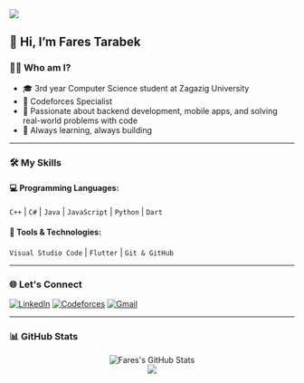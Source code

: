 <img src="https://capsule-render.vercel.app/api?type=waving&color=0:434343,100:000000&height=200&section=header&text=Fares%20Tarabek&fontSize=40&fontColor=ffffff" />

## 👋 Hi, I’m Fares Tarabek

### 👨‍💻 Who am I?
- 🎓 3rd year Computer Science student at Zagazig University
- 🧠 Codeforces Specialist  
- 🚀 Passionate about backend development, mobile apps, and solving real-world problems with code  
- 🔭 Always learning, always building

---

### 🛠️ My Skills

#### 💻 Programming Languages:
`C++` | `C#` | `Java` | `JavaScript` | `Python` | `Dart`

#### 🧰 Tools & Technologies:
`Visual Studio Code` | `Flutter` | `Git & GitHub`

---

### 🌐 Let's Connect

[![LinkedIn](https://img.shields.io/badge/LinkedIn-%230077B5.svg?&style=flat&logo=linkedin&logoColor=white)](https://www.linkedin.com/in/fares-mohamed-79b947287/)
[![Codeforces](https://img.shields.io/badge/Codeforces-%231f8acb.svg?&style=flat)](https://codeforces.com/profile/Fares_99)
[![Gmail](https://img.shields.io/badge/Email-D14836?style=flat&logo=gmail&logoColor=white)](mailto:farestarabek@gmail.com)

---

### 📊 GitHub Stats

<p align="center">
  <img src="https://github-readme-stats.vercel.app/api?username=FAr-Es&show_icons=true&theme=radical" alt="Fares's GitHub Stats" />
  <br />
  <img src="https://github-readme-streak-stats.herokuapp.com?user=FAr-Es&theme=radical&date_format=M%20j%5B%2C%20Y%5D" />
</p>

